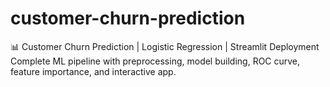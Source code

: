 # customer-churn-prediction
📊 Customer Churn Prediction | Logistic Regression | Streamlit Deployment Complete ML pipeline with preprocessing, model building, ROC curve, feature importance, and interactive app.
